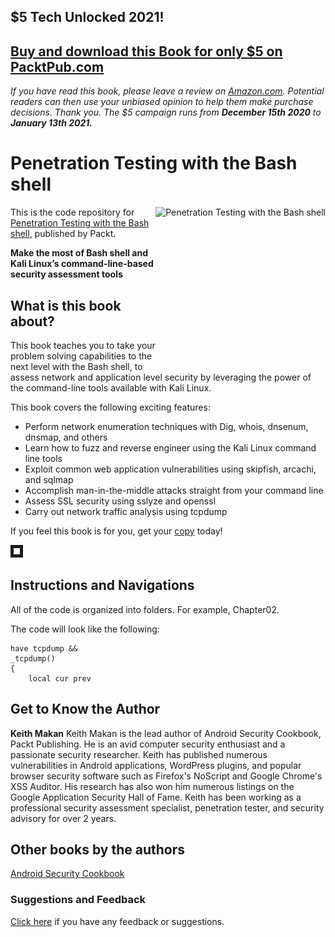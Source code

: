 ## $5 Tech Unlocked 2021!
[Buy and download this Book for only $5 on PacktPub.com](https://www.packtpub.com/product/penetration-testing-with-the-bash-shell/9781849695107)
-----
*If you have read this book, please leave a review on [Amazon.com](https://www.amazon.com/gp/product/1849695105).     Potential readers can then use your unbiased opinion to help them make purchase decisions. Thank you. The $5 campaign         runs from __December 15th 2020__ to __January 13th 2021.__*

# Penetration Testing with the Bash shell

<a href="https://www.packtpub.com/networking-and-servers/penetration-testing-bash-shell?utm_source=github&utm_medium=repository&utm_campaign=9781849695107 "><img src="https://dz13w8afd47il.cloudfront.net/sites/default/files/imagecache/ppv4_main_book_cover/5107OS_mockupcover_normal.jpg" alt="Penetration Testing with the Bash shell" height="256px" align="right"></a>

This is the code repository for [Penetration Testing with the Bash shell](https://www.packtpub.com/networking-and-servers/penetration-testing-bash-shell?utm_source=github&utm_medium=repository&utm_campaign=9781849695107 ), published by Packt.

**Make the most of Bash shell and Kali Linux’s command-line-based security assessment tools**

## What is this book about?
This book teaches you to take your problem solving capabilities to the next level with the Bash shell, to assess network and application level security by leveraging the power of the command-line tools available with Kali Linux.

This book covers the following exciting features:
* Perform network enumeration techniques with Dig, whois, dnsenum, dnsmap, and others 
* Learn how to fuzz and reverse engineer using the Kali Linux command line tools 
* Exploit common web application vulnerabilities using skipfish, arcachi, and sqlmap 
* Accomplish man-in-the-middle attacks straight from your command line 
* Assess SSL security using sslyze and openssl 
* Carry out network traffic analysis using tcpdump 

If you feel this book is for you, get your [copy](https://www.amazon.com/dp/1849695105) today!

<a href="https://www.packtpub.com/?utm_source=github&utm_medium=banner&utm_campaign=GitHubBanner"><img src="https://raw.githubusercontent.com/PacktPublishing/GitHub/master/GitHub.png" 
alt="https://www.packtpub.com/" border="5" /></a>

## Instructions and Navigations
All of the code is organized into folders. For example, Chapter02.

The code will look like the following:
```
have tcpdump &&
_tcpdump()
{
    local cur prev
```

## Get to Know the Author
**Keith Makan**
Keith Makan is the lead author of Android Security Cookbook, Packt Publishing. He is an avid computer security enthusiast and a passionate security researcher. Keith has published numerous vulnerabilities in Android applications, WordPress plugins, and popular browser security software such as Firefox's NoScript and Google Chrome's XSS Auditor. His research has also won him numerous listings on the Google Application Security Hall of Fame. Keith has been working as a professional security assessment specialist, penetration tester, and security advisory for over 2 years.


## Other books by the authors
[Android Security Cookbook](https://prod.packtpub.com/in/application-development/android-security-cookbook?utm_source=github&utm_medium=repository&utm_campaign=9781782167167)

### Suggestions and Feedback
[Click here](https://docs.google.com/forms/d/e/1FAIpQLSdy7dATC6QmEL81FIUuymZ0Wy9vH1jHkvpY57OiMeKGqib_Ow/viewform) if you have any feedback or suggestions.


